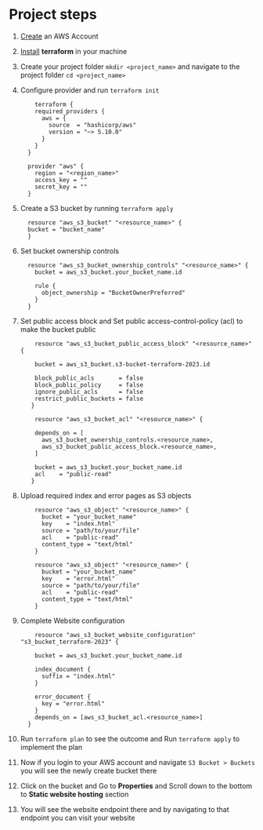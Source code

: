 # Project steps

 1. [Create](https://aws.amazon.com/free/) an AWS Account
 2. [Install](<https://developer.hashicorp.com/terraform/tutorials/aws-get-started/install-cli>) **terraform** in your machine
 3. Create your project folder `mkdir <project_name>` and navigate to the project folder `cd <project_name>`
 4. Configure provider and run `terraform init`

    ```hcl
        terraform {
        required_providers {
          aws = {
            source  = "hashicorp/aws"
            version = "~> 5.10.0"
          }
        }
      }

      provider "aws" {
        region = "<region_name>"
        access_key = ""
        secret_key = ""
      }
    ```

 5. Create a S3 bucket by running `terraform apply`

    ```hcl
      resource "aws_s3_bucket" "<resource_name>" {
      bucket = "bucket_name"
      }
    ```

 6. Set bucket ownership controls
  
    ```hcl
      resource "aws_s3_bucket_ownership_controls" "<resource_name>" {
        bucket = aws_s3_bucket.your_bucket_name.id

        rule {
          object_ownership = "BucketOwnerPreferred"
        }
      }
    ```

 7. Set public access block and Set public access-control-policy (acl) to make the bucket public
  
    ```hcl
        resource "aws_s3_bucket_public_access_block" "<resource_name>" {

        bucket = aws_s3_bucket.s3-bucket-terraform-2023.id

        block_public_acls       = false
        block_public_policy     = false
        ignore_public_acls      = false
        restrict_public_buckets = false
       }
    ```  

    ```hcl
        resource "aws_s3_bucket_acl" "<resource_name>" {

        depends_on = [
          aws_s3_bucket_ownership_controls.<resource_name>,
          aws_s3_bucket_public_access_block.<resource_name>,
        ]

        bucket = aws_s3_bucket.your_bucket_name.id
        acl    = "public-read"
       }
    ```  

 8. Upload required index and error pages as S3 objects
  
    ```hcl
        resource "aws_s3_object" "<resource_name>" {
          bucket = "your_bucket_name"
          key    = "index.html"
          source = "path/to/your/file"
          acl    = "public-read"
          content_type = "text/html"
        }

        resource "aws_s3_object" "<resource_name>" {
          bucket = "your_bucket_name"
          key    = "error.html"
          source = "path/to/your/file"
          acl    = "public-read"
          content_type = "text/html"
        }
    ```

 9. Complete Website configuration
  
    ```hcl
        resource "aws_s3_bucket_website_configuration" "s3_bucket_terraform-2023" {

        bucket = aws_s3_bucket.your_bucket_name.id

        index_document {
          suffix = "index.html"
        }

        error_document {
          key = "error.html"
        }
        depends_on = [aws_s3_bucket_acl.<resource_name>]
      }
    ```

10. Run `terraform plan` to see the outcome and Run `terraform apply` to implement the plan
11. Now if you login to your AWS account and navigate `S3 Bucket > Buckets` you will see the newly create bucket there
12. Click on the bucket and Go to **Properties** and Scroll down to the bottom to **Static website hosting** section
13. You will see the website endpoint there and by navigating to that endpoint you can visit your website

